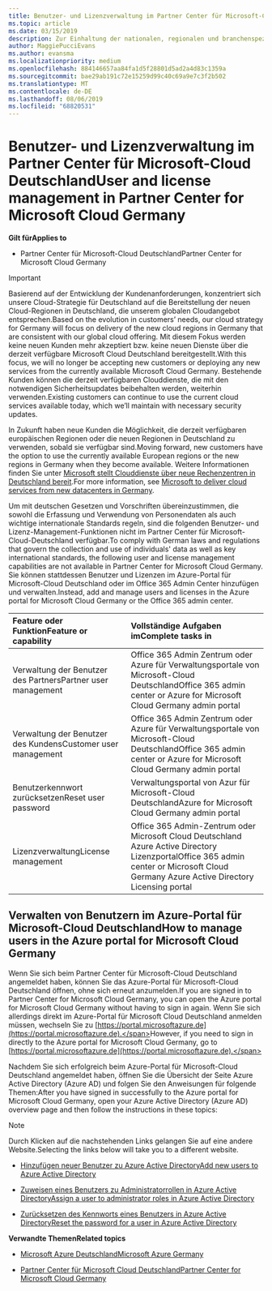 ```yaml
---
title: Benutzer- und Lizenzverwaltung im Partner Center für Microsoft-Cloud Deutschland | Partner Center für Microsoft-Cloud Deutschland
ms.topic: article
ms.date: 03/15/2019
description: Zur Einhaltung der nationalen, regionalen und branchenspezifischen Anforderungen, die für die Erfassung und Verwendung von Personendaten gelten, sind Benutzerverwaltungsfunktionen nicht im Partner Center für Microsoft-Cloud Deutschland verfügbar. Stattdessen können Sie Benutzer im Azure-Portal für Microsoft-Cloud Deutschland hinzufügen und verwalten.
author: MaggiePucciEvans
ms.author: evansma
ms.localizationpriority: medium
ms.openlocfilehash: 884146657aa84fa1d5f28801d5ad2a4d83c1359a
ms.sourcegitcommit: bae29ab191c72e15259d99c40c69a9e7c3f2b502
ms.translationtype: MT
ms.contentlocale: de-DE
ms.lasthandoff: 08/06/2019
ms.locfileid: "68820531"
---
```

# <a name="user-and-license-management-in-partner-center-for-microsoft-cloud-germany"></a><span data-ttu-id="8f24b-104">Benutzer- und Lizenzverwaltung im Partner Center für Microsoft-Cloud Deutschland</span><span class="sxs-lookup"><span data-stu-id="8f24b-104">User and license management in Partner Center for Microsoft Cloud Germany</span></span>

<span data-ttu-id="8f24b-105">**Gilt für**</span><span class="sxs-lookup"><span data-stu-id="8f24b-105">**Applies to**</span></span>

-  <span data-ttu-id="8f24b-106">Partner Center für Microsoft-Cloud Deutschland</span><span class="sxs-lookup"><span data-stu-id="8f24b-106">Partner Center for Microsoft Cloud Germany</span></span>

> [!IMPORTANT]
> <span data-ttu-id="8f24b-107">Basierend auf der Entwicklung der Kundenanforderungen, konzentriert sich unsere Cloud-Strategie für Deutschland auf die Bereitstellung der neuen Cloud-Regionen in Deutschland, die unserem globalen Cloudangebot entsprechen.</span><span class="sxs-lookup"><span data-stu-id="8f24b-107">Based on the evolution in customers’ needs, our cloud strategy for Germany will focus on delivery of the new cloud regions in Germany that are consistent with our global cloud offering.</span></span> <span data-ttu-id="8f24b-108">Mit diesem Fokus werden keine neuen Kunden mehr akzeptiert bzw. keine neuen Dienste über die derzeit verfügbare Microsoft Cloud Deutschland bereitgestellt.</span><span class="sxs-lookup"><span data-stu-id="8f24b-108">With this focus, we will no longer be accepting new customers or deploying any new services from the currently available Microsoft Cloud Germany.</span></span> <span data-ttu-id="8f24b-109">Bestehende Kunden können die derzeit verfügbaren Clouddienste, die mit den notwendigen Sicherheitsupdates beibehalten werden, weiterhin verwenden.</span><span class="sxs-lookup"><span data-stu-id="8f24b-109">Existing customers can continue to use the current cloud services available today, which we’ll maintain with necessary security updates.</span></span>
>  
> <span data-ttu-id="8f24b-110">In Zukunft haben neue Kunden die Möglichkeit, die derzeit verfügbaren europäischen Regionen oder die neuen Regionen in Deutschland zu verwenden, sobald sie verfügbar sind.</span><span class="sxs-lookup"><span data-stu-id="8f24b-110">Moving forward, new customers have the option to use the currently available European regions or the new regions in Germany when they become available.</span></span> <span data-ttu-id="8f24b-111">Weitere Informationen finden Sie unter [Microsoft stellt Clouddienste über neue Rechenzentren in Deutschland bereit](https://news.microsoft.com/europe/2018/08/31/microsoft-to-deliver-cloud-services-from-new-datacentres-in-germany-in-2019-to-meet-evolving-customer-needs/).</span><span class="sxs-lookup"><span data-stu-id="8f24b-111">For more information, see [Microsoft to deliver cloud services from new datacenters in Germany](https://news.microsoft.com/europe/2018/08/31/microsoft-to-deliver-cloud-services-from-new-datacentres-in-germany-in-2019-to-meet-evolving-customer-needs/).</span></span>

<span data-ttu-id="8f24b-112">Um mit deutschen Gesetzen und Vorschriften übereinzustimmen, die sowohl die Erfassung und Verwendung von Personendaten als auch wichtige internationale Standards regeln, sind die folgenden Benutzer- und Lizenz-Management-Funktionen nicht im Partner Center für Microsoft-Cloud-Deutschland verfügbar.</span><span class="sxs-lookup"><span data-stu-id="8f24b-112">To comply with German laws and regulations that govern the collection and use of individuals' data as well as key international standards, the following user and license management capabilities are not available in Partner Center for Microsoft Cloud Germany.</span></span> <span data-ttu-id="8f24b-113">Sie können stattdessen Benutzer und Lizenzen im Azure-Portal für Microsoft-Cloud Deutschland oder im Office 365 Admin Center hinzufügen und verwalten.</span><span class="sxs-lookup"><span data-stu-id="8f24b-113">Instead, add and manage users and licenses in the Azure portal for Microsoft Cloud Germany or the Office 365 admin center.</span></span>

<span data-ttu-id="8f24b-114">Feature oder Funktion</span><span class="sxs-lookup"><span data-stu-id="8f24b-114">Feature or capability</span></span> | <span data-ttu-id="8f24b-115">Vollständige Aufgaben im</span><span class="sxs-lookup"><span data-stu-id="8f24b-115">Complete tasks in</span></span>
:--- | :---
<span data-ttu-id="8f24b-116">Verwaltung der Benutzer des Partners</span><span class="sxs-lookup"><span data-stu-id="8f24b-116">Partner user management</span></span> | <span data-ttu-id="8f24b-117">Office 365 Admin Zentrum oder Azure für Verwaltungsportale von Microsoft-Cloud Deutschland</span><span class="sxs-lookup"><span data-stu-id="8f24b-117">Office 365 admin center or Azure for Microsoft Cloud Germany admin portal</span></span>
<span data-ttu-id="8f24b-118">Verwaltung der Benutzer des Kundens</span><span class="sxs-lookup"><span data-stu-id="8f24b-118">Customer user management</span></span> | <span data-ttu-id="8f24b-119">Office 365 Admin Zentrum oder Azure für Verwaltungsportale von Microsoft-Cloud Deutschland</span><span class="sxs-lookup"><span data-stu-id="8f24b-119">Office 365 admin center or Azure for Microsoft Cloud Germany admin portal</span></span>
<span data-ttu-id="8f24b-120">Benutzerkennwort zurücksetzen</span><span class="sxs-lookup"><span data-stu-id="8f24b-120">Reset user password</span></span> | <span data-ttu-id="8f24b-121">Verwaltungsportal von Azur für Microsoft-Cloud Deutschland</span><span class="sxs-lookup"><span data-stu-id="8f24b-121">Azure for Microsoft Cloud Germany admin portal</span></span>
<span data-ttu-id="8f24b-122">Lizenzverwaltung</span><span class="sxs-lookup"><span data-stu-id="8f24b-122">License management</span></span> | <span data-ttu-id="8f24b-123">Office 365 Admin-Zentrum oder Microsoft Cloud Deutschland Azure Active Directory Lizenzportal</span><span class="sxs-lookup"><span data-stu-id="8f24b-123">Office 365 admin center or Microsoft Cloud Germany Azure Active Directory Licensing portal</span></span>

## <a name="how-to-manage-users-in-the-azure-portal-for-microsoft-cloud-germany"></a><span data-ttu-id="8f24b-124">Verwalten von Benutzern im Azure-Portal für Microsoft-Cloud Deutschland</span><span class="sxs-lookup"><span data-stu-id="8f24b-124">How to manage users in the Azure portal for Microsoft Cloud Germany</span></span> 

<span data-ttu-id="8f24b-125">Wenn Sie sich beim Partner Center für Microsoft-Cloud Deutschland angemeldet haben, können Sie das Azure-Portal für Microsoft-Cloud Deutschland öffnen, ohne sich erneut anzumelden.</span><span class="sxs-lookup"><span data-stu-id="8f24b-125">If you are signed in to Partner Center for Microsoft Cloud Germany, you can open the Azure portal for Microsoft Cloud Germany without having to sign in again.</span></span> <span data-ttu-id="8f24b-126">Wenn Sie sich allerdings direkt im Azure-Portal für Microsoft Cloud Deutschland anmelden müssen, wechseln Sie zu [https://portal.microsoftazure.de](https://portal.microsoftazure.de).</span><span class="sxs-lookup"><span data-stu-id="8f24b-126">However, if you need to sign in directly to the Azure portal for Microsoft Cloud Germany, go to [https://portal.microsoftazure.de](https://portal.microsoftazure.de).</span></span> 

<span data-ttu-id="8f24b-127">Nachdem Sie sich erfolgreich beim Azure-Portal für Microsoft-Cloud Deutschland angemeldet haben, öffnen Sie die Übersicht der Seite Azure Active Directory (Azure AD) und folgen Sie den Anweisungen für folgende Themen:</span><span class="sxs-lookup"><span data-stu-id="8f24b-127">After you have signed in successfully to the Azure portal for Microsoft Cloud Germany, open your Azure Active Directory (Azure AD) overview page and then follow the instructions in these topics:</span></span>

> [!NOTE]  
> <span data-ttu-id="8f24b-128">Durch Klicken auf die nachstehenden Links gelangen Sie auf eine andere Website.</span><span class="sxs-lookup"><span data-stu-id="8f24b-128">Selecting the links below will take you to a different website.</span></span> 

-  [<span data-ttu-id="8f24b-129">Hinzufügen neuer Benutzer zu Azure Active Directory</span><span class="sxs-lookup"><span data-stu-id="8f24b-129">Add new users to Azure Active Directory</span></span>](https://docs.microsoft.com/azure/active-directory/active-directory-users-create-azure-portal)

-  [<span data-ttu-id="8f24b-130">Zuweisen eines Benutzers zu Administratorrollen in Azure Active Directory</span><span class="sxs-lookup"><span data-stu-id="8f24b-130">Assign a user to administrator roles in Azure Active Directory</span></span>](https://docs.microsoft.com/azure/active-directory/active-directory-users-assign-role-azure-portal)

-  [<span data-ttu-id="8f24b-131">Zurücksetzen des Kennworts eines Benutzers in Azure Active Directory</span><span class="sxs-lookup"><span data-stu-id="8f24b-131">Reset the password for a user in Azure Active Directory</span></span>](https://docs.microsoft.com/azure/active-directory/active-directory-users-reset-password-azure-portal)

<span data-ttu-id="8f24b-132">**Verwandte Themen**</span><span class="sxs-lookup"><span data-stu-id="8f24b-132">**Related topics**</span></span>

-  [<span data-ttu-id="8f24b-133">Microsoft Azure Deutschland</span><span class="sxs-lookup"><span data-stu-id="8f24b-133">Microsoft Azure Germany</span></span>](https://azure.microsoft.com/global-infrastructure/germany/)

-  [<span data-ttu-id="8f24b-134">Partner Center für Microsoft Cloud Deutschland</span><span class="sxs-lookup"><span data-stu-id="8f24b-134">Partner Center for Microsoft Cloud Germany</span></span>](partner-center-for-microsoft-cloud-germany.md)



